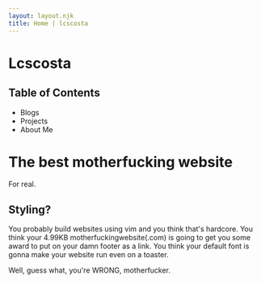 ```yaml
---
layout: layout.njk
title: Home | lcscosta
---
```


# Lcscosta

## Table of Contents

* Blogs
* Projects
* About Me

# The best motherfucking website

For real.

## Styling?

You probably build websites using vim and you think that's hardcore. You think your 4.99KB motherfuckingwebsite(.com) is going to get you some award to put on your damn footer as a link. You think your default font is gonna make your website run even on a toaster.

Well, guess what, you're WRONG, motherfucker.
